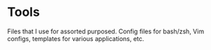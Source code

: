 # Tools
Files that I use for assorted purposed. Config files for bash/zsh, Vim configs, templates for various applications, etc. 
